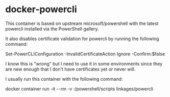 # docker-powercli
This container is based on upstream microsoft/powershell with the latest powercli installed via the PowerShell gallery.

It also disables certificate validation for powercli by running the following command:

Set-PowerCLIConfiguration -InvalidCertificateAction Ignore -Confirm:$false

I know this is "wrong" but I need to use it in some environments since they are new enough that I don't have certificates yet or never will.

I usually run this container with the following command:

docker container run -it --rm -v <where I keep scripts>:/powershell/scripts linkages/powercli